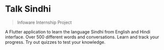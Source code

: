 # Talk Sindhi
> Infoware Internship Project

A Flutter application to learn the language Sindhi from English and Hindi interface. 
Over 500 different words and conversations. Learn and track your progress. Try out quizzes to test your knowledge.
